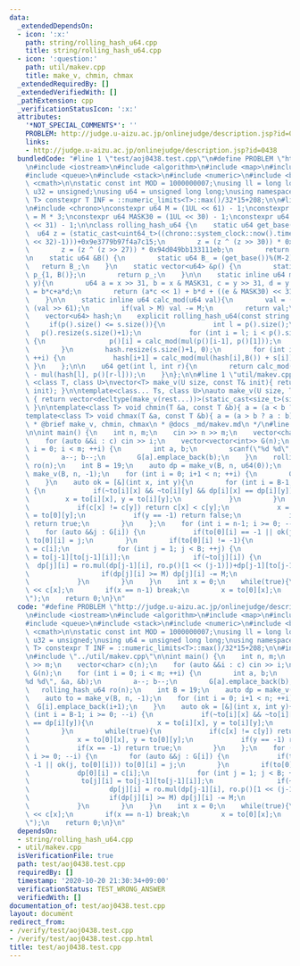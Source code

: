 ```yaml
---
data:
  _extendedDependsOn:
  - icon: ':x:'
    path: string/rolling_hash_u64.cpp
    title: string/rolling_hash_u64.cpp
  - icon: ':question:'
    path: util/makev.cpp
    title: make_v, chmin, chmax
  _extendedRequiredBy: []
  _extendedVerifiedWith: []
  _pathExtension: cpp
  _verificationStatusIcon: ':x:'
  attributes:
    '*NOT_SPECIAL_COMMENTS*': ''
    PROBLEM: http://judge.u-aizu.ac.jp/onlinejudge/description.jsp?id=0438
    links:
    - http://judge.u-aizu.ac.jp/onlinejudge/description.jsp?id=0438
  bundledCode: "#line 1 \"test/aoj0438.test.cpp\"\n#define PROBLEM \"http://judge.u-aizu.ac.jp/onlinejudge/description.jsp?id=0438\"\
    \n#include <iostream>\n#include <algorithm>\n#include <map>\n#include <set>\n\
    #include <queue>\n#include <stack>\n#include <numeric>\n#include <bitset>\n#include\
    \ <cmath>\n\nstatic const int MOD = 1000000007;\nusing ll = long long;\nusing\
    \ u32 = unsigned;\nusing u64 = unsigned long long;\nusing namespace std;\n\ntemplate<class\
    \ T> constexpr T INF = ::numeric_limits<T>::max()/32*15+208;\n\n#line 1 \"string/rolling_hash_u64.cpp\"\
    \n#include <chrono>\nconstexpr u64 M = (1UL << 61) - 1;\nconstexpr u64 POSITIVISER\
    \ = M * 3;\nconstexpr u64 MASK30 = (1UL << 30) - 1;\nconstexpr u64 MASK31 = (1UL\
    \ << 31) - 1;\n\nclass rolling_hash_u64 {\n    static u64 get_base(){\n      \
    \  u64 z = (static_cast<uint64_t>((chrono::system_clock::now().time_since_epoch().count())&((1LL\
    \ << 32)-1)))+0x9e3779b97f4a7c15;\n        z = (z ^ (z >> 30)) * 0xbf58476d1ce4e5b9;\n\
    \        z = (z ^ (z >> 27)) * 0x94d049bb133111eb;\n        return z;\n    }\n\
    \n    static u64 &B() {\n        static u64 B_ = (get_base())%(M-2)+2;\n     \
    \   return B_;\n    }\n    static vector<u64> &p() {\n        static vector<u64>\
    \ p_{1, B()};\n        return p_;\n    }\n\n    static inline u64 mul(u64 x, u64\
    \ y){\n        u64 a = x >> 31, b = x & MASK31, c = y >> 31, d = y & MASK31, e\
    \ = b*c+a*d;\n        return (a*c << 1) + b*d + ((e & MASK30) << 31) + (e >> 30);\n\
    \    }\n\n    static inline u64 calc_mod(u64 val){\n        val = (val & M) +\
    \ (val >> 61);\n        if(val > M) val -= M;\n        return val;\n    }\npublic:\n\
    \    vector<u64> hash;\n    explicit rolling_hash_u64(const string &s) {\n   \
    \     if(p().size() <= s.size()){\n            int l = p().size();\n         \
    \   p().resize(s.size()+1);\n            for (int i = l; i < p().size(); ++i)\
    \ {\n                p()[i] = calc_mod(mul(p()[i-1], p()[1]));\n            }\n\
    \        }\n        hash.resize(s.size()+1, 0);\n        for (int i = 0; i < s.size();\
    \ ++i) {\n            hash[i+1] = calc_mod(mul(hash[i],B()) + s[i]);\n       \
    \ }\n    };\n\n    u64 get(int l, int r){\n        return calc_mod(hash[r] + POSITIVISER\
    \ - mul(hash[l], p()[r-l]));\n    }\n};\n\n#line 1 \"util/makev.cpp\"\ntemplate\
    \ <class T, class U>\nvector<T> make_v(U size, const T& init){ return vector<T>(static_cast<size_t>(size),\
    \ init); }\n\ntemplate<class... Ts, class U>\nauto make_v(U size, Ts... rest)\
    \ { return vector<decltype(make_v(rest...))>(static_cast<size_t>(size), make_v(rest...));\
    \ }\n\ntemplate<class T> void chmin(T &a, const T &b){ a = (a < b ? a : b); }\n\
    template<class T> void chmax(T &a, const T &b){ a = (a > b ? a : b); }\n\n/**\n\
    \ * @brief make_v, chmin, chmax\n * @docs _md/makev.md\n */\n#line 22 \"test/aoj0438.test.cpp\"\
    \n\nint main() {\n    int n, m;\n    cin >> n >> m;\n    vector<char> c(n);\n\
    \    for (auto &&i : c) cin >> i;\n    vector<vector<int>> G(n);\n    for (int\
    \ i = 0; i < m; ++i) {\n        int a, b;\n        scanf(\"%d %d\", &a, &b);\n\
    \        a--; b--;\n        G[a].emplace_back(b);\n    }\n    rolling_hash_u64\
    \ ro(n);\n    int B = 19;\n    auto dp = make_v(B, n, u64(0));\n    auto to =\
    \ make_v(B, n, -1);\n    for (int i = 0; i+1 < n; ++i) {\n        G[i].emplace_back(i+1);\n\
    \    }\n    auto ok = [&](int x, int y){\n        for (int i = B-1; i >= 0; --i)\
    \ {\n            if(~to[i][x] && ~to[i][y] && dp[i][x] == dp[i][y]){\n       \
    \         x = to[i][x], y = to[i][y];\n            }\n        }\n        while(true){\n\
    \            if(c[x] != c[y]) return c[x] < c[y];\n            x = to[0][x], y\
    \ = to[0][y];\n            if(y == -1) return false;\n            if(x == -1)\
    \ return true;\n        }\n    };\n    for (int i = n-1; i >= 0; --i) {\n    \
    \    for (auto &&j : G[i]) {\n            if(to[0][i] == -1 || ok(j, to[0][i]))\
    \ to[0][i] = j;\n        }\n        if(to[0][i] != -1){\n            dp[0][i]\
    \ = c[i];\n            for (int j = 1; j < B; ++j) {\n                to[j][i]\
    \ = to[j-1][to[j-1][i]];\n                if(~to[j][i]) {\n                  \
    \  dp[j][i] = ro.mul(dp[j-1][i], ro.p()[1 << (j-1)])+dp[j-1][to[j-1][i]];\n  \
    \                  if(dp[j][i] >= M) dp[j][i] -= M;\n                }else break;\n\
    \            }\n        }\n    }\n    int x = 0;\n    while(true){\n        cout\
    \ << c[x];\n        if(x == n-1) break;\n        x = to[0][x];\n    }\n    puts(\"\
    \");\n    return 0;\n}\n"
  code: "#define PROBLEM \"http://judge.u-aizu.ac.jp/onlinejudge/description.jsp?id=0438\"\
    \n#include <iostream>\n#include <algorithm>\n#include <map>\n#include <set>\n\
    #include <queue>\n#include <stack>\n#include <numeric>\n#include <bitset>\n#include\
    \ <cmath>\n\nstatic const int MOD = 1000000007;\nusing ll = long long;\nusing\
    \ u32 = unsigned;\nusing u64 = unsigned long long;\nusing namespace std;\n\ntemplate<class\
    \ T> constexpr T INF = ::numeric_limits<T>::max()/32*15+208;\n\n#include \"../string/rolling_hash_u64.cpp\"\
    \n#include \"../util/makev.cpp\"\n\nint main() {\n    int n, m;\n    cin >> n\
    \ >> m;\n    vector<char> c(n);\n    for (auto &&i : c) cin >> i;\n    vector<vector<int>>\
    \ G(n);\n    for (int i = 0; i < m; ++i) {\n        int a, b;\n        scanf(\"\
    %d %d\", &a, &b);\n        a--; b--;\n        G[a].emplace_back(b);\n    }\n \
    \   rolling_hash_u64 ro(n);\n    int B = 19;\n    auto dp = make_v(B, n, u64(0));\n\
    \    auto to = make_v(B, n, -1);\n    for (int i = 0; i+1 < n; ++i) {\n      \
    \  G[i].emplace_back(i+1);\n    }\n    auto ok = [&](int x, int y){\n        for\
    \ (int i = B-1; i >= 0; --i) {\n            if(~to[i][x] && ~to[i][y] && dp[i][x]\
    \ == dp[i][y]){\n                x = to[i][x], y = to[i][y];\n            }\n\
    \        }\n        while(true){\n            if(c[x] != c[y]) return c[x] < c[y];\n\
    \            x = to[0][x], y = to[0][y];\n            if(y == -1) return false;\n\
    \            if(x == -1) return true;\n        }\n    };\n    for (int i = n-1;\
    \ i >= 0; --i) {\n        for (auto &&j : G[i]) {\n            if(to[0][i] ==\
    \ -1 || ok(j, to[0][i])) to[0][i] = j;\n        }\n        if(to[0][i] != -1){\n\
    \            dp[0][i] = c[i];\n            for (int j = 1; j < B; ++j) {\n   \
    \             to[j][i] = to[j-1][to[j-1][i]];\n                if(~to[j][i]) {\n\
    \                    dp[j][i] = ro.mul(dp[j-1][i], ro.p()[1 << (j-1)])+dp[j-1][to[j-1][i]];\n\
    \                    if(dp[j][i] >= M) dp[j][i] -= M;\n                }else break;\n\
    \            }\n        }\n    }\n    int x = 0;\n    while(true){\n        cout\
    \ << c[x];\n        if(x == n-1) break;\n        x = to[0][x];\n    }\n    puts(\"\
    \");\n    return 0;\n}\n"
  dependsOn:
  - string/rolling_hash_u64.cpp
  - util/makev.cpp
  isVerificationFile: true
  path: test/aoj0438.test.cpp
  requiredBy: []
  timestamp: '2020-10-20 21:30:34+09:00'
  verificationStatus: TEST_WRONG_ANSWER
  verifiedWith: []
documentation_of: test/aoj0438.test.cpp
layout: document
redirect_from:
- /verify/test/aoj0438.test.cpp
- /verify/test/aoj0438.test.cpp.html
title: test/aoj0438.test.cpp
---
```


